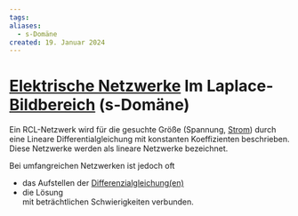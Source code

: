 ```yaml
---
tags: 
aliases:
  - s-Domäne
created: 19. Januar 2024
---
```


# [Elektrische Netzwerke](../../Elektrotechnik/Schaltungsanalyse.md) Im Laplace-[Bildbereich](../mathe%20(3)/Komplexe%20Zahlen.md) (s-Domäne)

Ein RCL-Netzwerk wird für die gesuchte Größe (Spannung, [Strom](../../Elektrotechnik/elektrischer%20Strom.md)) durch eine Lineare Differentialgleichung mit konstanten Koeffizienten beschrieben. Diese Netzwerke werden als lineare Netzwerke bezeichnet.

Bei umfangreichen Netzwerken ist jedoch oft
 - das Aufstellen der [Differenzialgleichung(en)](../{MOC}%20DGL.md) 
 - die Lösung  
 mit beträchtlichen Schwierigkeiten verbunden.